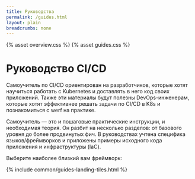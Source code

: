 ```yaml
---
title: Руководства
permalink: /guides.html
layout: plain
breadcrumbs: none
---
```


{% asset overview.css %}
{% asset guides.css %}

<h1 class="docs__title">Руководство CI/CD</h1>
<p>Самоучитель по CI/CD ориентирован на разработчиков, которые хотят научиться работать с Kubernetes и доставлять в него код своих приложений. Также эти материалы будут полезны DevOps-инженерам, которые хотят эффективнее решать задачи по CI/CD в K8s и познакомиться с werf на практике.</p>

<p>Самоучитель — это и пошаговые практические инструкции, и необходимая теория. Он разбит на несколько разделов: от базового уровня до более продвинутых фич. В руководствах учтена специфика языков/фреймворков и приложены примеры исходного кода приложения и инфраструктуры (IaC).</p>

<p>Выберите наиболее близкий вам фреймворк:</p>

{% include common/guides-landing-tiles.html %}
